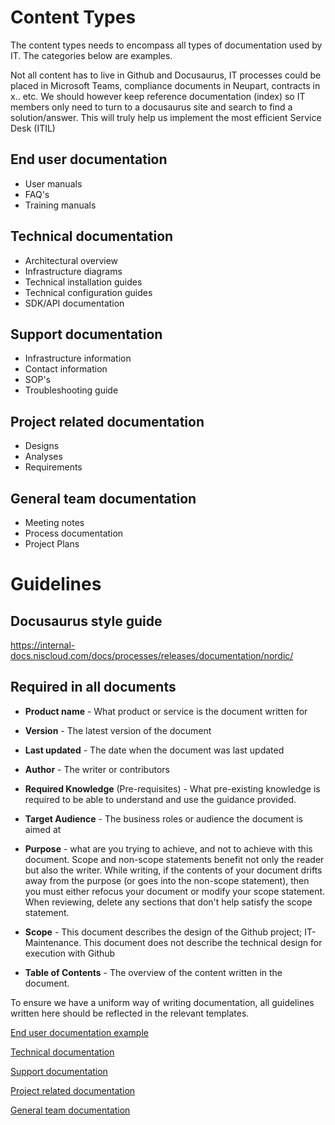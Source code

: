 # Content Types
The content types needs to encompass all types of documentation used by IT. The categories below are examples.

Not all content has to live in Github and Docusaurus, IT processes could be placed in Microsoft Teams, compliance documents in Neupart, contracts in x.. etc. We should however keep reference documentation (index) so IT members only need to turn to a docusaurus site and search to find a solution/answer. This will truly help us implement the most efficient Service Desk (ITIL)

## End user documentation
- User manuals
- FAQ's
- Training manuals

## Technical documentation
- Architectural overview
- Infrastructure diagrams
- Technical installation guides
- Technical configuration guides
- SDK/API documentation

## Support documentation
- Infrastructure information
- Contact information
- SOP's
- Troubleshooting guide

## Project related documentation
- Designs
- Analyses
- Requirements

## General team documentation
- Meeting notes
- Process documentation
- Project Plans

# Guidelines

## Docusaurus style guide
https://internal-docs.niscloud.com/docs/processes/releases/documentation/nordic/

## Required in all documents
- **Product name** - What product or service is the document written for

- **Version** - The latest version of the document

- **Last updated** - The date when the document was last updated

- **Author** - The writer or contributors 

- **Required Knowledge** (Pre-requisites) - What pre-existing knowledge is required to be able to understand and use the guidance provided.

- **Target Audience** - The business roles or audience the document is aimed at 

- **Purpose** - what are you trying to achieve, and not to achieve with this document. Scope and non-scope statements benefit not only the reader but also the writer. While writing, if the contents of your document drifts away from the purpose (or goes into the non-scope statement), then you must either refocus your document or modify your scope statement. When reviewing, delete any sections that don't help satisfy the scope statement.

- **Scope** - This document describes the design of the Github project; IT-Maintenance. This document does not describe the technical design for execution with Github

- **Table of Contents** - The overview of the content written in the document.


To ensure we have a uniform way of writing documentation, all guidelines written here should be reflected in the relevant  templates.

[End user documentation example](../structure/example/end_user_documentation/services/user_administration/power_apps/customers/onboarding/guide_customer_user_onboarding.md)


[Technical documentation](../structure/example/technical_documentation/services/user_administration/customers/tech_customer_user-administration.md)


[Support documentation](../structure/example/end_user_documentation/services/user_administration/power_apps/customers/administration/guide_customer_user-enable_account.md)


[Project related documentation](../structure/example/project_information/it_security/index.md)


[General team documentation](../structure/example/general_team_documentation/processes/incident_management/incident.md) 

